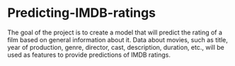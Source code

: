 # Predicting-IMDB-ratings
The goal of the project is to create a model that will predict the rating of a film based on general information about it. Data about movies, such as title, year of production, genre, director, cast, description, duration, etc., will be used as features to provide predictions of IMDB ratings.
